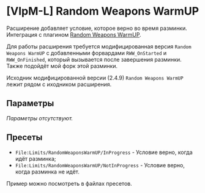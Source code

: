 # [VIpM-L] Random Weapons WarmUP

Расширение добавляет условие, которое верно во время разминки. Интеграция с плагином [Random Weapons WarmUP](https://dev-cs.ru/resources/384/).

Для работы расширения требуется модифицированная версия `Random Weapons WarmUP` с добавленными форвардами `RWW_OnStarted` и `RWW_OnFinished`, который вызывается после завершения разминки. Также подойдёт мой форк этой разминки.

Исходник модифицированной версии (2.4.9) `Random Weapons WarmUP` лежит рядом с иходником расширения.

## Параметры

_Параметры отсутствуют._

## Пресеты

- `File:Limits/RandomWeaponsWarmUP/InProgress` - Условие верно, когда идёт разминка;
- `File:Limits/RandomWeaponsWarmUP/NotInProgress` - Условие верно, когда разминка не идёт.

Пример можно посмотреть в файлах пресетов.
